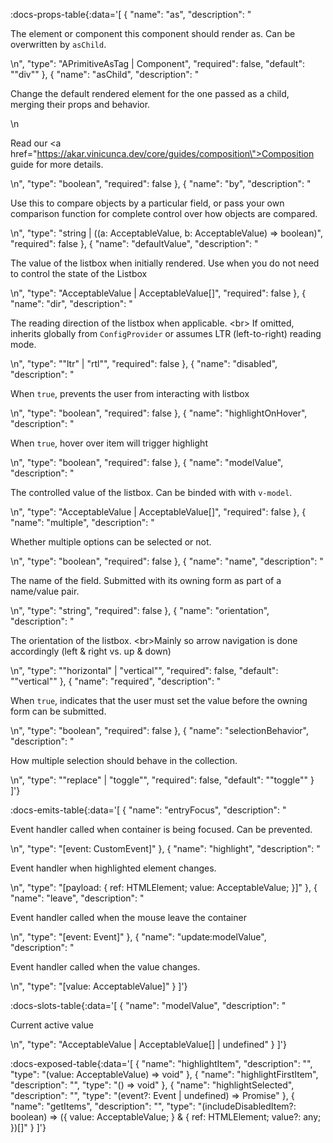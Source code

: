 <!-- This file was automatic generated. Do not edit it manually -->

:docs-props-table{:data='[
  {
    "name": "as",
    "description": "<p>The element or component this component should render as. Can be overwritten by <code>asChild</code>.</p>\n",
    "type": "APrimitiveAsTag | Component",
    "required": false,
    "default": "\"div\""
  },
  {
    "name": "asChild",
    "description": "<p>Change the default rendered element for the one passed as a child, merging their props and behavior.</p>\n<p>Read our <a href=\"https://akar.vinicunca.dev/core/guides/composition\">Composition</a> guide for more details.</p>\n",
    "type": "boolean",
    "required": false
  },
  {
    "name": "by",
    "description": "<p>Use this to compare objects by a particular field, or pass your own comparison function for complete control over how objects are compared.</p>\n",
    "type": "string | ((a: AcceptableValue, b: AcceptableValue) => boolean)",
    "required": false
  },
  {
    "name": "defaultValue",
    "description": "<p>The value of the listbox when initially rendered. Use when you do not need to control the state of the Listbox</p>\n",
    "type": "AcceptableValue | AcceptableValue[]",
    "required": false
  },
  {
    "name": "dir",
    "description": "<p>The reading direction of the listbox when applicable. &lt;br&gt; If omitted, inherits globally from <code>ConfigProvider</code> or assumes LTR (left-to-right) reading mode.</p>\n",
    "type": "\"ltr\" | \"rtl\"",
    "required": false
  },
  {
    "name": "disabled",
    "description": "<p>When <code>true</code>, prevents the user from interacting with listbox</p>\n",
    "type": "boolean",
    "required": false
  },
  {
    "name": "highlightOnHover",
    "description": "<p>When <code>true</code>, hover over item will trigger highlight</p>\n",
    "type": "boolean",
    "required": false
  },
  {
    "name": "modelValue",
    "description": "<p>The controlled value of the listbox. Can be binded with with <code>v-model</code>.</p>\n",
    "type": "AcceptableValue | AcceptableValue[]",
    "required": false
  },
  {
    "name": "multiple",
    "description": "<p>Whether multiple options can be selected or not.</p>\n",
    "type": "boolean",
    "required": false
  },
  {
    "name": "name",
    "description": "<p>The name of the field. Submitted with its owning form as part of a name/value pair.</p>\n",
    "type": "string",
    "required": false
  },
  {
    "name": "orientation",
    "description": "<p>The orientation of the listbox. &lt;br&gt;Mainly so arrow navigation is done accordingly (left &amp; right vs. up &amp; down)</p>\n",
    "type": "\"horizontal\" | \"vertical\"",
    "required": false,
    "default": "\"vertical\""
  },
  {
    "name": "required",
    "description": "<p>When <code>true</code>, indicates that the user must set the value before the owning form can be submitted.</p>\n",
    "type": "boolean",
    "required": false
  },
  {
    "name": "selectionBehavior",
    "description": "<p>How multiple selection should behave in the collection.</p>\n",
    "type": "\"replace\" | \"toggle\"",
    "required": false,
    "default": "\"toggle\""
  }
]'} 

:docs-emits-table{:data='[
  {
    "name": "entryFocus",
    "description": "<p>Event handler called when container is being focused. Can be prevented.</p>\n",
    "type": "[event: CustomEvent<any>]"
  },
  {
    "name": "highlight",
    "description": "<p>Event handler when highlighted element changes.</p>\n",
    "type": "[payload: { ref: HTMLElement; value: AcceptableValue; }]"
  },
  {
    "name": "leave",
    "description": "<p>Event handler called when the mouse leave the container</p>\n",
    "type": "[event: Event]"
  },
  {
    "name": "update:modelValue",
    "description": "<p>Event handler called when the value changes.</p>\n",
    "type": "[value: AcceptableValue]"
  }
]'} 

:docs-slots-table{:data='[
  {
    "name": "modelValue",
    "description": "<p>Current active value</p>\n",
    "type": "AcceptableValue | AcceptableValue[] | undefined"
  }
]'} 

:docs-exposed-table{:data='[
  {
    "name": "highlightItem",
    "description": "",
    "type": "(value: AcceptableValue) => void"
  },
  {
    "name": "highlightFirstItem",
    "description": "",
    "type": "() => void"
  },
  {
    "name": "highlightSelected",
    "description": "",
    "type": "(event?: Event | undefined) => Promise<void>"
  },
  {
    "name": "getItems",
    "description": "",
    "type": "(includeDisabledItem?: boolean) => ({ value: AcceptableValue; } & { ref: HTMLElement; value?: any; })[]"
  }
]'} 

